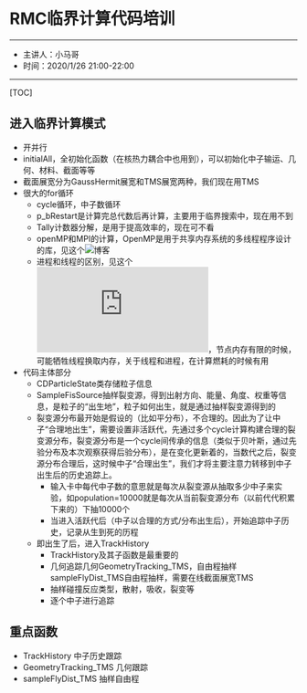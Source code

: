 # RMC临界计算代码培训
---
* 主讲人：小马哥
* 时间：2020/1/26 21:00-22:00
---
[TOC]

## 进入临界计算模式
* 开并行
* initialAll，全初始化函数（在核热力耦合中也用到），可以初始化中子输运、几何、材料、截面等等
* 截面展宽分为GaussHermit展宽和TMS展宽两种，我们现在用TMS
* 很大的for循环
  * cycle循环，中子数循环
  * p_bRestart是计算完总代数后再计算，主要用于临界搜索中，现在用不到
  * Tally计数器分解，是用于提高效率的，现在可不看
  * openMP和MPI的计算，OpenMP是用于共享内存系统的多线程程序设计的库，见这个![博客](https://blog.csdn.net/yu132563/article/details/83501870)
  * 进程和线程的区别，见这个![博客](https://www.cnblogs.com/paoqi/p/10887728.html)，节点内存有限的时候，可能牺牲线程换取内存，关于线程和进程，在计算燃耗的时候有用
* 代码主体部分
  * CDParticleState类存储粒子信息
  * SampleFisSource抽样裂变源，得到出射方向、能量、角度、权重等信息，是粒子的“出生地”，粒子如何出生，就是通过抽样裂变源得到的
  * 裂变源分布最开始是假设的（比如平分布），不合理的。因此为了让中子“合理地出生”，需要设置非活跃代，先通过多个cycle计算构建合理的裂变源分布，裂变源分布是一个cycle间传承的信息（类似于贝叶斯，通过先验分布及本次观察获得后验分布），是在变化更新着的，当数代之后，裂变源分布合理后，这时候中子“合理出生”，我们才将主要注意力转移到中子出生后的历史追踪上。
    * 输入卡中每代中子数的意思就是每次从裂变源从抽取多少中子来实验，如population=10000就是每次从当前裂变源分布（以前代代积累下来的）下抽10000个
    * 当进入活跃代后（中子以合理的方式/分布出生后），开始追踪中子历史，记录从生到死的历程
  * 即出生了后，进入TrackHistory
    * TrackHistory及其子函数是最重要的
    * 几何追踪几何GeometryTracking_TMS，自由程抽样sampleFlyDist_TMS自由程抽样，需要在线截面展宽TMS
    * 抽样碰撞反应类型，散射，吸收，裂变等
    * 逐个中子进行追踪

## 重点函数
* TrackHistory  中子历史跟踪
* GeometryTracking_TMS  几何跟踪
* sampleFlyDist_TMS 抽样自由程
